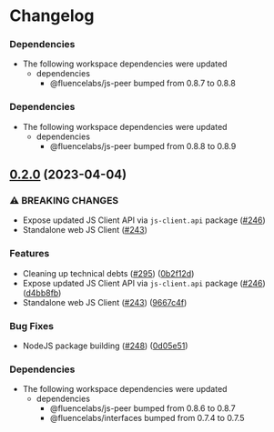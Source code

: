 # Changelog

### Dependencies

* The following workspace dependencies were updated
  * dependencies
    * @fluencelabs/js-peer bumped from 0.8.7 to 0.8.8

### Dependencies

* The following workspace dependencies were updated
  * dependencies
    * @fluencelabs/js-peer bumped from 0.8.8 to 0.8.9

## [0.2.0](https://github.com/fluencelabs/js-client/compare/js-client.web-v0.1.0...js-client.web-v0.2.0) (2023-04-04)


### ⚠ BREAKING CHANGES

* Expose updated JS Client API via `js-client.api` package ([#246](https://github.com/fluencelabs/js-client/issues/246))
* Standalone web JS Client ([#243](https://github.com/fluencelabs/js-client/issues/243))

### Features

* Cleaning up technical debts ([#295](https://github.com/fluencelabs/js-client/issues/295)) ([0b2f12d](https://github.com/fluencelabs/js-client/commit/0b2f12d8ac223db341d6c30ff403166b3eae2e56))
* Expose updated JS Client API via `js-client.api` package ([#246](https://github.com/fluencelabs/js-client/issues/246)) ([d4bb8fb](https://github.com/fluencelabs/js-client/commit/d4bb8fb42964b3ba25154232980b9ae82c21e627))
* Standalone web JS Client ([#243](https://github.com/fluencelabs/js-client/issues/243)) ([9667c4f](https://github.com/fluencelabs/js-client/commit/9667c4fec6868f984bba13249f3c47d293396406))


### Bug Fixes

* NodeJS package building ([#248](https://github.com/fluencelabs/js-client/issues/248)) ([0d05e51](https://github.com/fluencelabs/js-client/commit/0d05e517d89529af513fcb96cfa6c722ccc357a7))


### Dependencies

* The following workspace dependencies were updated
  * dependencies
    * @fluencelabs/js-peer bumped from 0.8.6 to 0.8.7
    * @fluencelabs/interfaces bumped from 0.7.4 to 0.7.5
